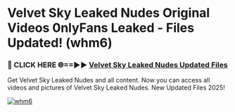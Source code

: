 # Velvet Sky Leaked Nudes Original Videos 0nlyFans Leaked - Files Updated! (whm6)

<h3>🔴 CLICK HERE 🌐==►► <a href="https://tinyurl.com/5h6xmrr3" rel="nofollow">Velvet Sky Leaked Nudes Updated Files</a></h3>

Get Velvet Sky Leaked Nudes and all content. Now you can access all videos and pictures of Velvet Sky Leaked Nudes. New Updated Files 2025!

[![whm6](https://i.imgur.com/KVD873Z.gif)](https://tinyurl.com/5h6xmrr3)
